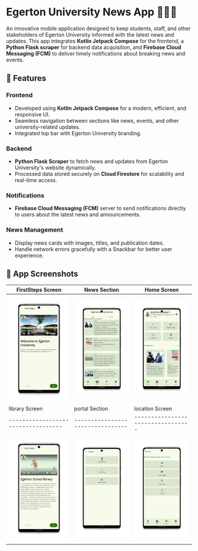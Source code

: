 # Egerton University News App 📱📡📰

An innovative mobile application designed to keep students, staff, and other stakeholders of Egerton University informed with the latest news and updates. This app integrates **Kotlin Jetpack Compose** for the frontend, a **Python Flask scraper** for backend data acquisition, and **Firebase Cloud Messaging (FCM)** to deliver timely notifications about breaking news and events.

## 🌟 Features

### Frontend
- Developed using **Kotlin Jetpack Compose** for a modern, efficient, and responsive UI.
- Seamless navigation between sections like news, events, and other university-related updates.
- Integrated top bar with Egerton University branding.

### Backend
- **Python Flask Scraper** to fetch news and updates from Egerton University's website dynamically.
- Processed data stored securely on **Cloud Firestore** for scalability and real-time access.

### Notifications
- **Firebase Cloud Messaging (FCM)** server to send notifications directly to users about the latest news and announcements.

### News Management
- Display news cards with images, titles, and publication dates.
- Handle network errors gracefully with a Snackbar for better user experience.

## 📸 App Screenshots

| FirstSteps Screen                      | News Section                   | Home Screen                   |
|----------------------------------|--------------------------------|---------------------------------|
| ![FirstSteps Screen](app/screenshots/firststepslight.png) | ![News Section](app/screenshots/newsandnotices.png) | ![Home screen](app/screenshots/homepage.png) |
| library Screen                      | portal Section                   | location Screen                   |
|----------------------------------|--------------------------------|---------------------------------|
| ![library Screen](app/screenshots/librarylight.png) | ![Portal screen](app/screenshots/portalscreen.png) | ![Location screen](app/screenshots/locationlight.png) |


